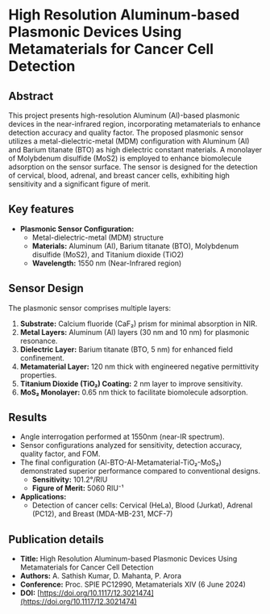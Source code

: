 # High Resolution Aluminum-based Plasmonic Devices Using Metamaterials for Cancer Cell Detection

## Abstract
This project presents high-resolution Aluminum (Al)-based plasmonic devices in the near-infrared region, incorporating metamaterials to enhance detection accuracy and quality factor. The proposed plasmonic sensor utilizes a metal-dielectric-metal (MDM) configuration with Aluminum (Al) and Barium titanate (BTO) as high dielectric constant materials. A monolayer of Molybdenum disulfide (MoS2) is employed to enhance biomolecule adsorption on the sensor surface. The sensor is designed for the detection of cervical, blood, adrenal, and breast cancer cells, exhibiting high sensitivity and a significant figure of merit.

## Key features
- **Plasmonic Sensor Configuration:**
  - Metal-dielectric-metal (MDM) structure
  - **Materials:** Aluminum (Al), Barium titanate (BTO), Molybdenum disulfide (MoS2), and Titanium dioxide (TiO2)
  - **Wavelength:** 1550 nm (Near-Infrared region)

## Sensor Design
The plasmonic sensor comprises multiple layers:
1. **Substrate:** Calcium fluoride (CaF₂) prism for minimal absorption in NIR.
2. **Metal Layers:** Aluminum (Al) layers (30 nm and 10 nm) for plasmonic resonance.
3. **Dielectric Layer:** Barium titanate (BTO, 5 nm) for enhanced field confinement.
4. **Metamaterial Layer:** 120 nm thick with engineered negative permittivity properties.
5. **Titanium Dioxide (TiO₂) Coating:** 2 nm layer to improve sensitivity.
6. **MoS₂ Monolayer:** 0.65 nm thick to facilitate biomolecule adsorption.

## Results
- Angle interrogation performed at 1550nm (near-IR spectrum).
- Sensor configurations analyzed for sensitivity, detection accuracy, quality factor, and FOM.
- The final configuration (Al-BTO-Al-Metamaterial-TiO₂-MoS₂) demonstrated superior performance compared to conventional designs.
  - **Sensitivity:** 101.2°/RIU
  - **Figure of Merit:** 5060 RIU⁻¹
- **Applications:**
  - Detection of cancer cells: Cervical (HeLa), Blood (Jurkat), Adrenal (PC12), and Breast (MDA-MB-231, MCF-7)

## Publication details
- **Title:** High Resolution Aluminum-based Plasmonic Devices Using Metamaterials for Cancer Cell Detection
- **Authors:** A. Sathish Kumar, D. Mahanta, P. Arora
- **Conference:** Proc. SPIE PC12990, Metamaterials XIV (6 June 2024)
- **DOI:** [https://doi.org/10.1117/12.3021474](https://doi.org/10.1117/12.3021474)




